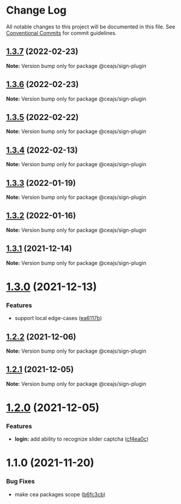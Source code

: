 # Change Log

All notable changes to this project will be documented in this file.
See [Conventional Commits](https://conventionalcommits.org) for commit guidelines.

## [1.3.7](https://github.com/ceajs/cea/compare/@ceajs/sign-plugin@1.3.6...@ceajs/sign-plugin@1.3.7) (2022-02-23)

**Note:** Version bump only for package @ceajs/sign-plugin





## [1.3.6](https://github.com/ceajs/cea/compare/@ceajs/sign-plugin@1.3.5...@ceajs/sign-plugin@1.3.6) (2022-02-23)

**Note:** Version bump only for package @ceajs/sign-plugin





## [1.3.5](https://github.com/ceajs/cea/compare/@ceajs/sign-plugin@1.3.4...@ceajs/sign-plugin@1.3.5) (2022-02-22)

**Note:** Version bump only for package @ceajs/sign-plugin





## [1.3.4](https://github.com/ceajs/cea/compare/@ceajs/sign-plugin@1.3.3...@ceajs/sign-plugin@1.3.4) (2022-02-13)

**Note:** Version bump only for package @ceajs/sign-plugin





## [1.3.3](https://github.com/ceajs/cea/compare/@ceajs/sign-plugin@1.3.2...@ceajs/sign-plugin@1.3.3) (2022-01-19)

**Note:** Version bump only for package @ceajs/sign-plugin





## [1.3.2](https://github.com/ceajs/cea/compare/@ceajs/sign-plugin@1.3.1...@ceajs/sign-plugin@1.3.2) (2022-01-16)

**Note:** Version bump only for package @ceajs/sign-plugin





## [1.3.1](https://github.com/ceajs/cea/compare/@ceajs/sign-plugin@1.3.0...@ceajs/sign-plugin@1.3.1) (2021-12-14)

**Note:** Version bump only for package @ceajs/sign-plugin





# [1.3.0](https://github.com/ceajs/cea/compare/@ceajs/sign-plugin@1.2.2...@ceajs/sign-plugin@1.3.0) (2021-12-13)


### Features

* support local edge-cases ([ea6117b](https://github.com/ceajs/cea/commit/ea6117b4a89e090051de4241c8e104487be02645))





## [1.2.2](https://github.com/ceajs/cea/compare/@ceajs/sign-plugin@1.2.1...@ceajs/sign-plugin@1.2.2) (2021-12-06)

**Note:** Version bump only for package @ceajs/sign-plugin





## [1.2.1](https://github.com/ceajs/cea/compare/@ceajs/sign-plugin@1.2.0...@ceajs/sign-plugin@1.2.1) (2021-12-05)

**Note:** Version bump only for package @ceajs/sign-plugin





# [1.2.0](https://github.com/ceajs/cea/compare/@ceajs/sign-plugin@1.1.0...@ceajs/sign-plugin@1.2.0) (2021-12-05)


### Features

* **login:** add ability to recognize slider captcha ([cf4ea0c](https://github.com/ceajs/cea/commit/cf4ea0c8f016a52382fed7b42bb34170ba2a5b7e))





# 1.1.0 (2021-11-20)

### Bug Fixes

- make cea packages scope ([b6fc3cb](https://github.com/ceajs/cea/commit/b6fc3cba59e34db8aa9751ec09e30ac2a0f33812))
